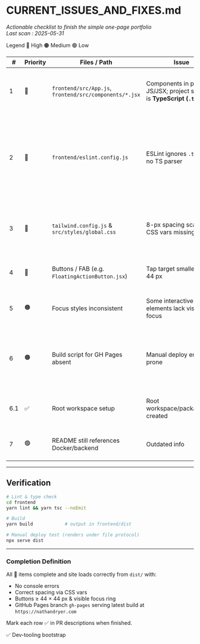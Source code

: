 # CURRENT_ISSUES_AND_FIXES.md  
_Actionable checklist to finish the simple one-page portfolio_  
_Last scan : 2025-05-31_

Legend 🔴 High 🟠 Medium 🟢 Low  

| # | Priority | Files / Path | Issue | Fix |
|---|----------|--------------|-------|-----|
| 1 | 🔴 | `frontend/src/App.js`, `frontend/src/components/*.jsx` | Components in plain JS/JSX; project standard is **TypeScript (`.tsx`)** | Rename each file to `.tsx`, add typed prop interfaces, and switch to **named exports** (`export const Header`). |
| 2 | 🔴 | `frontend/eslint.config.js` | ESLint ignores `.ts/.tsx`; no TS parser | `yarn add -D @typescript-eslint/parser @typescript-eslint/eslint-plugin prettier eslint-config-prettier eslint-plugin-tailwindcss` → update config: include `**/*.{js,jsx,ts,tsx}`; set `parser:'@typescript-eslint/parser'`. |
| 3 | 🔴 | `tailwind.config.js` & `src/styles/global.css` | 8-px spacing scale + CSS vars missing | Extend `theme.spacing` with keys `0,2,4,6,8,12,16,24`. In `global.css` add:<br>`--space-component: clamp(16px,3vw,24px);`<br>`--space-section: clamp(40px,6vw,64px);` |
| 4 | 🔴 | Buttons / FAB (e.g. `FloatingActionButton.jsx`) | Tap target smaller than 44 px | Add `min-w-[44px] min-h-[44px]` classes or wrap with shared `Button` component. |
| 5 | 🟠 | Focus styles inconsistent | Some interactive elements lack visible focus | Create `.focus-ring` utility in `global.css` and apply to all `<button>` / `<a>` elements. |
| 6 | 🟠 | Build script for GH Pages absent | Manual deploy error-prone | `yarn add -D gh-pages`; in root `package.json` add scripts:<br>`\"predeploy\":\"yarn --cwd frontend build\",`<br>`\"deploy\":\"gh-pages -d frontend/dist -b gh-pages\"` |
| 6.1 | ✅ | Root workspace setup | Root workspace/package.json created | Added workspace configuration with frontend as workspace and deployment scripts |
| 7 | 🟢 | README still references Docker/backend | Outdated info | Remove backend/Docker sections once above issues resolved. |

---

## Verification

```bash
# Lint & type check
cd frontend
yarn lint && yarn tsc --noEmit

# Build
yarn build            # output in frontend/dist

# Manual deploy test (renders under file protocol)
npx serve dist
```

---

### Completion Definition

All 🔴 items complete and site loads correctly from `dist/` with:

* No console errors
* Correct spacing via CSS vars
* Buttons ≥ 44 × 44 px & visible focus ring
* GitHub Pages branch `gh-pages` serving latest build at `https://nathandryer.com`

Mark each row ✅ in PR descriptions when finished.  

✅ Dev-tooling bootstrap
